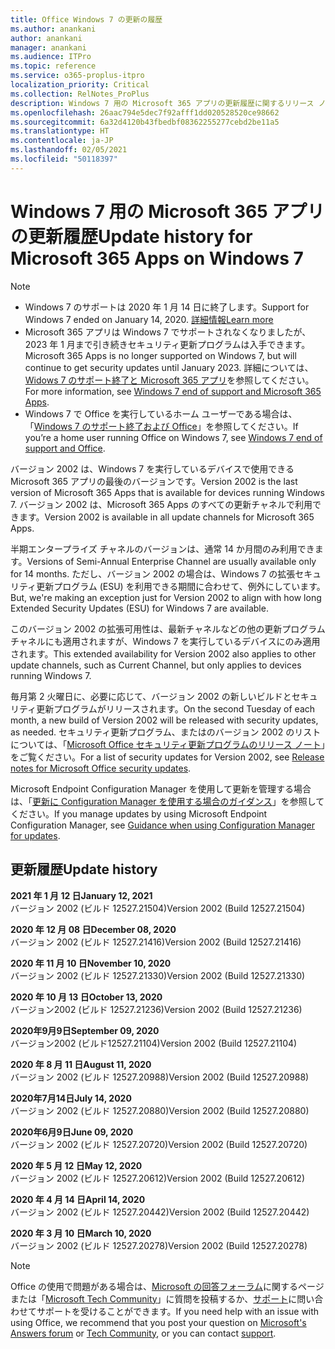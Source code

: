 ```yaml
---
title: Office Windows 7 の更新の履歴
ms.author: anankani
author: anankani
manager: anankani
ms.audience: ITPro
ms.topic: reference
ms.service: o365-proplus-itpro
localization_priority: Critical
ms.collection: RelNotes_ProPlus
description: Windows 7 用の Microsoft 365 アプリの更新履歴に関するリリース ノートを提供
ms.openlocfilehash: 26aac794e5dec7f92afff1dd020528520ce98662
ms.sourcegitcommit: 6a32d4120b43fbedbf08362255277cebd2be11a5
ms.translationtype: HT
ms.contentlocale: ja-JP
ms.lasthandoff: 02/05/2021
ms.locfileid: "50118397"
---
```

# <a name="update-history-for-microsoft-365-apps-on-windows-7"></a><span data-ttu-id="ed73c-103">Windows 7 用の Microsoft 365 アプリの更新履歴</span><span class="sxs-lookup"><span data-stu-id="ed73c-103">Update history for Microsoft 365 Apps on Windows 7</span></span> 

 > [!NOTE]
>
>- <span data-ttu-id="ed73c-104">Windows 7 のサポートは 2020 年 1 月 14 日に終了します。</span><span class="sxs-lookup"><span data-stu-id="ed73c-104">Support for Windows 7 ended on January 14, 2020.</span></span> [<span data-ttu-id="ed73c-105">詳細情報</span><span class="sxs-lookup"><span data-stu-id="ed73c-105">Learn more</span></span>](https://www.microsoft.com/microsoft-365/windows/end-of-windows-7-support)
>- <span data-ttu-id="ed73c-106">Microsoft 365 アプリは Windows 7 でサポートされなくなりましたが、2023 年 1 月まで引き続きセキュリティ更新プログラムは入手できます。</span><span class="sxs-lookup"><span data-stu-id="ed73c-106">Microsoft 365 Apps is no longer supported on Windows 7, but will continue to get security updates until January 2023.</span></span> <span data-ttu-id="ed73c-107">詳細については、[Widows 7 のサポート終了と Microsoft 365 アプリ](https://docs.microsoft.com/DeployOffice/endofsupport/windows-7-support)を参照してください。</span><span class="sxs-lookup"><span data-stu-id="ed73c-107">For more information, see [Windows 7 end of support and Microsoft 365 Apps](https://docs.microsoft.com/DeployOffice/endofsupport/windows-7-support).</span></span>
>- <span data-ttu-id="ed73c-108">Windows 7 で Office を実行しているホーム ユーザーである場合は、「[Windows 7 のサポート終了および Office](https://support.microsoft.com/office/78f20fab-b57b-44d7-8368-06a8493f3cb9)」を参照してください。</span><span class="sxs-lookup"><span data-stu-id="ed73c-108">If you’re a home user running Office on Windows 7, see [Windows 7 end of support and Office](https://support.microsoft.com/office/78f20fab-b57b-44d7-8368-06a8493f3cb9).</span></span>

<span data-ttu-id="ed73c-109">バージョン 2002 は、Windows 7 を実行しているデバイスで使用できる Microsoft 365 アプリの最後のバージョンです。</span><span class="sxs-lookup"><span data-stu-id="ed73c-109">Version 2002 is the last version of Microsoft 365 Apps that is available for devices running Windows 7.</span></span> <span data-ttu-id="ed73c-110">バージョン 2002 は、Microsoft 365 Apps のすべての更新チャネルで利用できます。</span><span class="sxs-lookup"><span data-stu-id="ed73c-110">Version 2002 is available in all update channels for Microsoft 365 Apps.</span></span>

<span data-ttu-id="ed73c-111">半期エンタープライズ チャネルのバージョンは、通常 14 か月間のみ利用できます。</span><span class="sxs-lookup"><span data-stu-id="ed73c-111">Versions of Semi-Annual Enterprise Channel are usually available only for 14 months.</span></span> <span data-ttu-id="ed73c-112">ただし、バージョン 2002 の場合は、Windows 7 の拡張セキュリティ更新プログラム (ESU) を利用できる期間に合わせて、例外にしています。</span><span class="sxs-lookup"><span data-stu-id="ed73c-112">But, we're making an exception just for Version 2002 to align with how long Extended Security Updates (ESU) for Windows 7 are available.</span></span>

<span data-ttu-id="ed73c-113">このバージョン 2002 の拡張可用性は、最新チャネルなどの他の更新プログラム チャネルにも適用されますが、Windows 7 を実行しているデバイスにのみ適用されます。</span><span class="sxs-lookup"><span data-stu-id="ed73c-113">This extended availability for Version 2002 also applies to other update channels, such as Current Channel, but only applies to devices running Windows 7.</span></span>

<span data-ttu-id="ed73c-114">毎月第 2 火曜日に、必要に応じて、バージョン 2002 の新しいビルドとセキュリティ更新プログラムがリリースされます。</span><span class="sxs-lookup"><span data-stu-id="ed73c-114">On the second Tuesday of each month, a new build of Version 2002 will be released with security updates, as needed.</span></span> <span data-ttu-id="ed73c-115">セキュリティ更新プログラム、またはのバージョン 2002 のリストについては、「[Microsoft Office セキュリティ更新プログラムのリリース ノート](microsoft365-apps-security-updates.md)」をご覧ください。</span><span class="sxs-lookup"><span data-stu-id="ed73c-115">For a list of security updates for Version 2002, see [Release notes for Microsoft Office security updates](microsoft365-apps-security-updates.md).</span></span>

<span data-ttu-id="ed73c-116">Microsoft Endpoint Configuration Manager を使用して更新を管理する場合は、「[更新に Configuration Manager を使用する場合のガイダンス](https://docs.microsoft.com/deployoffice/endofsupport/windows-7-support#guidance-when-using-configuration-manager-for-updates)」を参照してください。</span><span class="sxs-lookup"><span data-stu-id="ed73c-116">If you manage updates by using Microsoft Endpoint Configuration Manager, see [Guidance when using Configuration Manager for updates](https://docs.microsoft.com/deployoffice/endofsupport/windows-7-support#guidance-when-using-configuration-manager-for-updates).</span></span>


## <a name="update-history"></a><span data-ttu-id="ed73c-117">更新履歴</span><span class="sxs-lookup"><span data-stu-id="ed73c-117">Update history</span></span>

[//]: # (削除しないでください)

<span data-ttu-id="ed73c-119">**2021 年 1 月 12 日**</span><span class="sxs-lookup"><span data-stu-id="ed73c-119">**January 12, 2021**</span></span><br/>
<span data-ttu-id="ed73c-120">バージョン 2002 (ビルド 12527.21504)</span><span class="sxs-lookup"><span data-stu-id="ed73c-120">Version 2002 (Build 12527.21504)</span></span><br/>

<span data-ttu-id="ed73c-121">**2020 年 12 月 08 日**</span><span class="sxs-lookup"><span data-stu-id="ed73c-121">**December 08, 2020**</span></span><br/>
<span data-ttu-id="ed73c-122">バージョン 2002 (ビルド 12527.21416)</span><span class="sxs-lookup"><span data-stu-id="ed73c-122">Version 2002 (Build 12527.21416)</span></span><br/>

<span data-ttu-id="ed73c-123">**2020 年 11 月 10 日**</span><span class="sxs-lookup"><span data-stu-id="ed73c-123">**November 10, 2020**</span></span><br/>
<span data-ttu-id="ed73c-124">バージョン 2002 (ビルド 12527.21330)</span><span class="sxs-lookup"><span data-stu-id="ed73c-124">Version 2002 (Build 12527.21330)</span></span><br/>

<span data-ttu-id="ed73c-125">**2020 年 10 月 13 日**</span><span class="sxs-lookup"><span data-stu-id="ed73c-125">**October 13, 2020**</span></span><br/>
<span data-ttu-id="ed73c-126">バージョン2002 (ビルド 12527.21236)</span><span class="sxs-lookup"><span data-stu-id="ed73c-126">Version 2002 (Build 12527.21236)</span></span><br/>

<span data-ttu-id="ed73c-127">**2020年9月9日**</span><span class="sxs-lookup"><span data-stu-id="ed73c-127">**September 09, 2020**</span></span><br/>
<span data-ttu-id="ed73c-128">バージョン2002 (ビルド12527.21104)</span><span class="sxs-lookup"><span data-stu-id="ed73c-128">Version 2002 (Build 12527.21104)</span></span><br/>

<span data-ttu-id="ed73c-129">**2020 年 8 月 11 日**</span><span class="sxs-lookup"><span data-stu-id="ed73c-129">**August 11, 2020**</span></span><br/>
<span data-ttu-id="ed73c-130">バージョン 2002 (ビルド 12527.20988)</span><span class="sxs-lookup"><span data-stu-id="ed73c-130">Version 2002 (Build 12527.20988)</span></span><br/>

<span data-ttu-id="ed73c-131">**2020年7月14日**</span><span class="sxs-lookup"><span data-stu-id="ed73c-131">**July 14, 2020**</span></span><br/>
<span data-ttu-id="ed73c-132">バージョン 2002 (ビルド 12527.20880)</span><span class="sxs-lookup"><span data-stu-id="ed73c-132">Version 2002 (Build 12527.20880)</span></span><br/>

<span data-ttu-id="ed73c-133">**2020年6月9日**</span><span class="sxs-lookup"><span data-stu-id="ed73c-133">**June 09, 2020**</span></span><br/>
<span data-ttu-id="ed73c-134">バージョン 2002 (ビルド 12527.20720)</span><span class="sxs-lookup"><span data-stu-id="ed73c-134">Version 2002 (Build 12527.20720)</span></span><br/>

<span data-ttu-id="ed73c-135">**2020 年 5 月 12 日**</span><span class="sxs-lookup"><span data-stu-id="ed73c-135">**May 12, 2020**</span></span><br/>
<span data-ttu-id="ed73c-136">バージョン 2002 (ビルド 12527.20612)</span><span class="sxs-lookup"><span data-stu-id="ed73c-136">Version 2002 (Build 12527.20612)</span></span><br/>

<span data-ttu-id="ed73c-137">**2020 年 4 月 14 日**</span><span class="sxs-lookup"><span data-stu-id="ed73c-137">**April 14, 2020**</span></span><br/>
<span data-ttu-id="ed73c-138">バージョン 2002 (ビルド 12527.20442)</span><span class="sxs-lookup"><span data-stu-id="ed73c-138">Version 2002 (Build 12527.20442)</span></span><br/>

<span data-ttu-id="ed73c-139">**2020 年 3 月 10 日**</span><span class="sxs-lookup"><span data-stu-id="ed73c-139">**March 10, 2020**</span></span><br/>
<span data-ttu-id="ed73c-140">バージョン 2002 (ビルド 12527.20278)</span><span class="sxs-lookup"><span data-stu-id="ed73c-140">Version 2002 (Build 12527.20278)</span></span><br/>




> [!NOTE]
> <span data-ttu-id="ed73c-141">Office の使用で問題がある場合は、[Microsoft の回答フォーラム](https://answers.microsoft.com/)に関するページまたは「[Microsoft Tech Community](https://techcommunity.microsoft.com/)」に質問を投稿するか、[サポート](https://support.microsoft.com/contactus)に問い合わせてサポートを受けることができます。</span><span class="sxs-lookup"><span data-stu-id="ed73c-141">If you need help with an issue with using Office, we recommend that you post your question on [Microsoft's Answers forum](https://answers.microsoft.com/) or [Tech Community](https://techcommunity.microsoft.com/), or you can contact [support](https://support.microsoft.com/contactus).</span></span>
